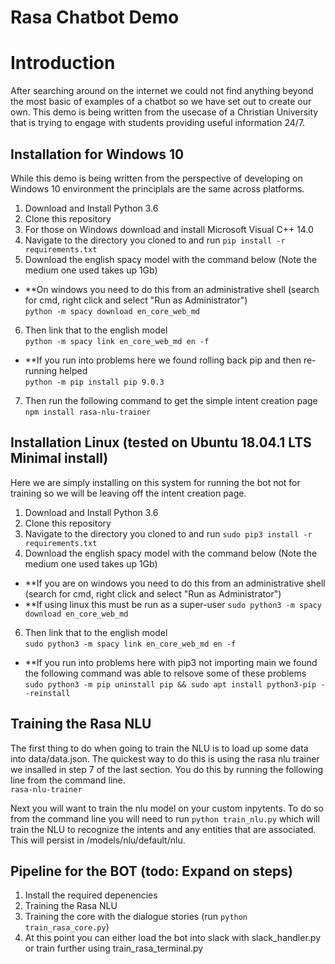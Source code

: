 # Rasa Chatbot Demo

# Introduction
After searching around on the internet we could not find anything beyond the most basic of examples of a chatbot so we have set out to create our own. This demo is being written from the usecase of a Christian University that is trying to engage with students providing useful information 24/7.

## Installation for Windows 10
While this demo is being written from the perspective of developing on Windows 10 environment the principlals are the same across platforms. 
1. Download and Install Python 3.6
2. Clone this repository
3. For those on Windows download and install Microsoft Visual C++ 14.0
4. Navigate to the directory you cloned to and run 
    `pip install -r requirements.txt`
5. Download the english spacy model with the command below (Note the medium one used takes up 1Gb)  
  - **On windows you need to do this from an administrative shell (search for cmd, right click and select "Run as Administrator")  
    `python -m spacy download en_core_web_md`  
6. Then link that to the english model  
    `python -m spacy link en_core_web_md en -f`
  - **If you run into problems here we found rolling back pip and then re-running helped  
      `python -m pip install pip 9.0.3`  
7. Then run the following command to get the simple intent creation page  
    `npm install rasa-nlu-trainer`  

## Installation Linux (tested on Ubuntu 18.04.1 LTS Minimal install)
Here we are simply installing on this system for running the bot not for training so we will be leaving off the intent creation page. 
1. Download and Install Python 3.6
2. Clone this repository
4. Navigate to the directory you cloned to and run 
    `sudo pip3 install -r requirements.txt`
5. Download the english spacy model with the command below (Note the medium one used takes up 1Gb)  
  - **If you are on windows you need to do this from an administrative shell (search for cmd, right click and select "Run as Administrator")  
  - **If using linux this must be run as a super-user
    `sudo python3 -m spacy download en_core_web_md`  
6. Then link that to the english model  
    `sudo python3 -m spacy link en_core_web_md en -f`
  - **If you run into problems here with pip3 not importing main we found the following command was able to relsove some of these problems
      `sudo python3 -m pip uninstall pip && sudo apt install python3-pip --reinstall`  

## Training the Rasa NLU
The first thing to do when going to train the NLU is to load up some data into data/data.json. The quickest way to do this is using the rasa nlu trainer we insalled in step 7 of the last section. You do this by running the following line from the command line.  
    `rasa-nlu-trainer`  

Next you will want to train the nlu model on your custom inpytents. To do so from the command line you will need to run `python train_nlu.py` which will train the NLU to recognize the intents and any entities that are associated. This will persist in /models/nlu/default/nlu.

## Pipeline for the BOT (todo: Expand on steps)
1. Install the required depenencies
2. Training the Rasa NLU
3. Training the core with the dialogue stories (run `python train_rasa_core.py`)
4. At this point you can either load the bot into slack with slack_handler.py or train further using train_rasa_terminal.py